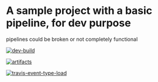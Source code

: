 # A sample project with a basic pipeline, for dev purpose

pipelines could be broken or not completely functional

[![dev-build](https://github.com/ozeta/actions-playground/actions/workflows/cache-between-jobs.yml/badge.svg)](https://github.com/ozeta/actions-playground/actions/workflows/cache-between-jobs.yml)

[![artifacts](https://github.com/ozeta/actions-playground/actions/workflows/artifacts-between-jobs.yml/badge.svg)](https://github.com/ozeta/actions-playground/actions/workflows/artifacts-between-jobs.yml)

[![travis-event-type-load](https://github.com/ozeta/actions-playground/actions/workflows/travis-event-type.yml/badge.svg?branch=action%2Ftravis-env-parse)](https://github.com/ozeta/actions-playground/actions/workflows/travis-event-type.yml)

